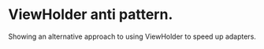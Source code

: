 ViewHolder anti pattern.
==========

Showing an alternative approach to using ViewHolder to speed up adapters.

